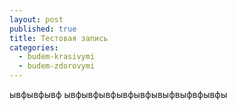 ```yaml
---
layout: post
published: true
title: Тестовая запись
categories:
  - budem-krasivymi
  - budem-zdorovymi
---
```

ывфывфывф ывфывфывфывфывфывыфвыфвфывфы